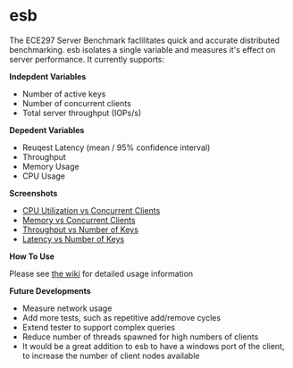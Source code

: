 esb
===

The ECE297 Server Benchmark faclilitates quick and accurate distributed benchmarking. esb isolates a single variable and measures it's effect on server performance. It currently supports: 

**Indepdent Variables**
 - Number of active keys
 - Number of concurrent clients
 - Total server throughput (IOPs/s)

**Depedent Variables**
 - Reuqest Latency (mean / 95% confidence interval)
 - Throughput
 - Memory Usage
 - CPU Usage

**Screenshots**
 - [CPU Utilization vs Concurrent Clients](http://i.imgur.com/frS7wFq.png)
 - [Memory vs Concurrent Clients](http://i.imgur.com/G9GENpZ.png)
 - [Throughput vs Number of Keys](http://i.imgur.com/gnfyEiZ.png)
 - [Latency vs Number of Keys](http://i.imgur.com/JG8L38z.png)

**How To Use**

Please see [the wiki](https://github.com/charliehorse55/esb/wiki) for detailed usage information

**Future Developments**
 - Measure network usage
 - Add more tests, such as repetitive add/remove cycles
 - Extend tester to support complex queries
 - Reduce number of threads spawned for high numbers of clients
 - It would be a great addition to esb to have a windows port of the client, to increase the number of client nodes available
